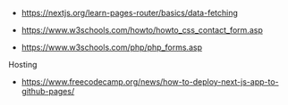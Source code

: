 - https://nextjs.org/learn-pages-router/basics/data-fetching

- https://www.w3schools.com/howto/howto_css_contact_form.asp
- https://www.w3schools.com/php/php_forms.asp

Hosting
- https://www.freecodecamp.org/news/how-to-deploy-next-js-app-to-github-pages/ 

